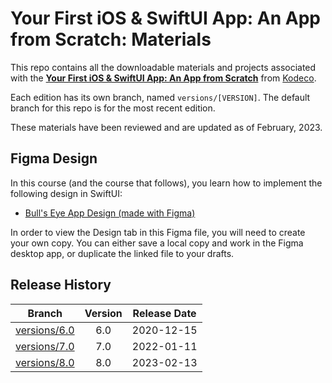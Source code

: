 # Your First iOS & SwiftUI App: An App from Scratch: Materials

This repo contains all the downloadable materials and projects associated with the **[Your First iOS & SwiftUI App: An App from Scratch](https://www.kodeco.com/37086140-your-first-ios-swiftui-app-an-app-from-scratch)** from [Kodeco](https://www.kodeco.com).

Each edition has its own branch, named `versions/[VERSION]`. The default branch for this repo is for the most recent edition.

These materials have been reviewed and are updated as of February, 2023.

## Figma Design

In this course (and the course that follows), you learn how to implement the following design in SwiftUI:

   * [Bull's Eye App Design (made with Figma)](https://www.figma.com/file/3MBMeYd2hP4rajTbHnZL0z/Bullseye?node-id=0%3A1)
   
In order to view the Design tab in this Figma file, you will need to create your own copy. You can either save a local copy and work in the Figma desktop app, or duplicate the linked file to your drafts.

## Release History

| Branch                                                                            | Version | Release Date |
| --------------------------------------------------------------------------------- |:-------:|:------------:|
| [versions/6.0](https://github.com/kodecocodes/video-yfsa1-materials/tree/versions/6.0) | 6.0     | 2020-12-15   |
| [versions/7.0](https://github.com/kodecocodes/video-yfsa1-materials/tree/versions/7.0) | 7.0     | 2022-01-11   |
| [versions/8.0](https://github.com/kodecocodes/video-yfsa1-materials/tree/versions/8.0) | 8.0     | 2023-02-13  |
